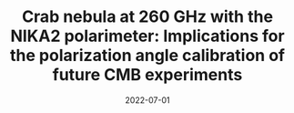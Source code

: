 ---
title: "Crab nebula at 260 GHz with the NIKA2 polarimeter: Implications for the polarization angle calibration of future CMB experiments"
collection: "publications"
category: "co_procs"
permalink: /publications/2022EPJWC25700042R
link: https://ui.adsabs.harvard.edu/abs/2022EPJWC.25700042R/abstract
date: 2022-07-01
venue: "mm Universe @ NIKA2 - Observing the mm Universe with the NIKA2 Camera"
citation: "Bing, L., Adam, R., Ade, P., et al. (2022), mm Universe @ NIKA2 - Observing the mm Universe with the NIKA2 Camera, 257, 00006."
---